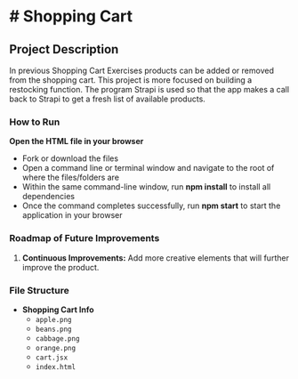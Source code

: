 # # Shopping Cart

## Project Description
In previous Shopping Cart Exercises products can be added or removed from the shopping cart. This project is more focused on building a restocking function. The program Strapi is used so that the app makes a call back to Strapi to get a fresh list of available products.

### How to Run
**Open the HTML file in your browser**
   - Fork or download the files
   - Open a command line or terminal window and navigate to the root of where the files/folders are
   - Within the same command-line window, run **npm install** to install all dependencies
   - Once the command completes successfully, run **npm start** to start the application in your browser
### Roadmap of Future Improvements 
1. **Continuous Improvements:** Add more creative elements that will further improve the product.

### File Structure
- **Shopping Cart Info**
  - `apple.png`
  - `beans.png`
  - `cabbage.png`
  - `orange.png`
  - `cart.jsx`
  - `index.html`
